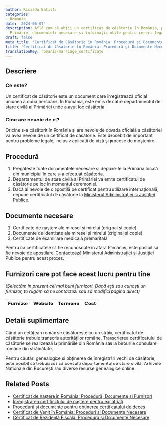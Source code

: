 ```yaml
---
author: Ricardo Batista
categories:
- Romania
date: '2024-06-07'
description: Află cum să obții un certificat de căsătorie în România, procedura la
  Primărie, documentele necesare și informații utile pentru cereri legale și internaționale.
draft: false
meta_title: 'Certificat de Căsătorie în România: Procedură și Documente Necesare'
title: 'Certificat de Căsătorie în România: Procedură și Documente Necesare'
translationKey: romania-marriage_certificate
---
```



## Descriere
### Ce este?
Un certificat de căsătorie este un document care înregistrează oficial uniunea a două persoane. În România, este emis de către departamentul de stare civilă al Primăriei unde a avut loc căsătoria.

### Cine are nevoie de el?
Oricine s-a căsătorit în România și are nevoie de dovada oficială a căsătoriei va avea nevoie de un certificat de căsătorie. Este deosebit de important pentru probleme legale, inclusiv aplicații de viză și procese de moștenire.

## Procedură

1. Pregătește toate documentele necesare și depune-le la Primăria locală din municipiul în care s-a efectuat căsătoria.
2. Departamentul de stare civilă al Primăriei va emite certificatul de căsătorie pe loc în momentul ceremoniei.
3. Dacă ai nevoie de o apostilă pe certificat pentru utilizare internațională, depune certificatul de căsătorie la [Ministerul Administrației și Justiției Publice](https://www.just.ro/).

## Documente necesare

1. Certificate de naștere ale miresei și mirelui (original și copie)
2. Documente de identitate ale miresei și mirelui (original și copie)
3. Certificate de examinare medicală premaritală

Pentru ca certificatele să fie recunoscute în afara României, este posibil să fie nevoie de apostilare. Contactează Ministerul Administrației și Justiției Publice pentru acest proces.

## Furnizori care pot face acest lucru pentru tine
_(Selectăm în prezent cei mai buni furnizori. Dacă ești sau cunoști un furnizor, te rugăm să ne contactezi sau să modifici pagina direct)_

| Furnizor        |     Website     |     Termene      |       Cost       |
| :-------------: | :-------------: |  :-------------: | :-------------: |

## Detalii suplimentare
Când un cetățean român se căsătorește cu un străin, certificatul de căsătorie trebuie transcris autorităților române. Transcrierea certificatului de căsătorie se realizează la primăriile din România sau la birourile consulare române din străinătate.

Pentru căutări genealogice și obținerea de înregistrări vechi de căsătorie, este posibil să trebuiască să consulți departamentul de stare civilă, Arhivele Naționale din București sau diverse resurse genealogice online.


## Related Posts

- [Certificat de naștere în România: Procedură, Documente și Furnizori](https://tramitit.com/ro/guides/romania/certificat_de_nastere/)
- [Înregistrarea certificatului de naștere pentru expatriați](https://tramitit.com/ro/guides/romania/inregistrare_certificate_de_nastere_pentru_expati/)
- [Procedură și documente pentru obținerea certificatului de deces](https://tramitit.com/ro/guides/romania/certificat_de_deces/)
- [Certificat de Venit în România: Proceduri și Documente Necesare](https://tramitit.com/ro/guides/romania/adeverinta_de_venit/)
- [Certificat de Rezidență Fiscală: Procedură și Documente Necesare](https://tramitit.com/ro/guides/romania/certificat_fiscal/)